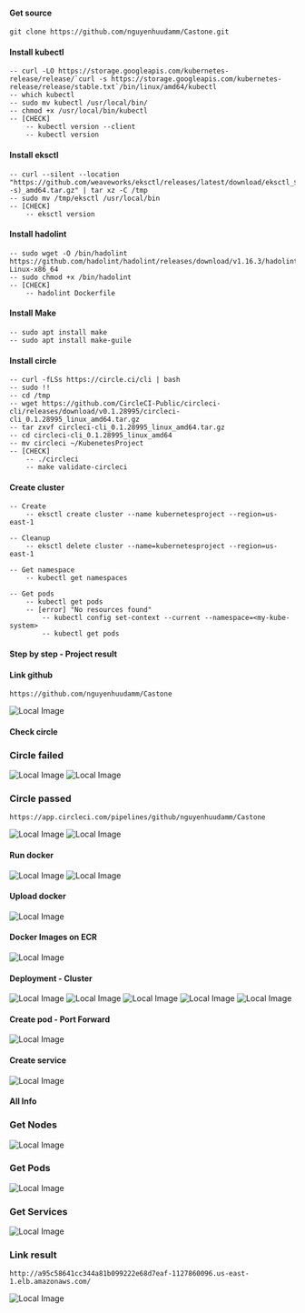 #### Get source
    git clone https://github.com/nguyenhuudamm/Castone.git

#### Install kubectl
    -- curl -LO https://storage.googleapis.com/kubernetes-release/release/`curl -s https://storage.googleapis.com/kubernetes-release/release/stable.txt`/bin/linux/amd64/kubectl
    -- which kubectl
    -- sudo mv kubectl /usr/local/bin/
    -- chmod +x /usr/local/bin/kubectl
    -- [CHECK]
        -- kubectl version --client
        -- kubectl version

#### Install eksctl
    -- curl --silent --location "https://github.com/weaveworks/eksctl/releases/latest/download/eksctl_$(uname -s)_amd64.tar.gz" | tar xz -C /tmp
    -- sudo mv /tmp/eksctl /usr/local/bin
    -- [CHECK]
        -- eksctl version

#### Install hadolint
    -- sudo wget -O /bin/hadolint https://github.com/hadolint/hadolint/releases/download/v1.16.3/hadolint-Linux-x86_64
    -- sudo chmod +x /bin/hadolint
    -- [CHECK]
        -- hadolint Dockerfile

#### Install Make
    -- sudo apt install make
    -- sudo apt install make-guile

#### Install circle
    -- curl -fLSs https://circle.ci/cli | bash
    -- sudo !!
    -- cd /tmp
    -- wget https://github.com/CircleCI-Public/circleci-cli/releases/download/v0.1.28995/circleci-cli_0.1.28995_linux_amd64.tar.gz
    -- tar zxvf circleci-cli_0.1.28995_linux_amd64.tar.gz
    -- cd circleci-cli_0.1.28995_linux_amd64
    -- mv circleci ~/KubenetesProject
    -- [CHECK]
        -- ./circleci
        -- make validate-circleci

#### Create cluster
    -- Create
        -- eksctl create cluster --name kubernetesproject --region=us-east-1

    -- Cleanup
        -- eksctl delete cluster --name=kubernetesproject --region=us-east-1

    -- Get namespace
        -- kubectl get namespaces

    -- Get pods
        -- kubectl get pods
        -- [error] "No resources found"
            -- kubectl config set-context --current --namespace=<my-kube-system>
            -- kubectl get pods

#### Step by step - Project result

#### Link github
    https://github.com/nguyenhuudamm/Castone

![Local Image](images/github.PNG)

#### Check circle
### Circle failed
![Local Image](images/makeline_docker_fail.PNG)
![Local Image](images/makeline_app_fail.PNG)
### Circle passed
    https://app.circleci.com/pipelines/github/nguyenhuudamm/Castone

![Local Image](images/circle_install.PNG)
![Local Image](images/circle_pass.PNG)

#### Run docker
![Local Image](images/run_docker_01.PNG)
![Local Image](images/run_docker_02.PNG)

#### Upload docker
![Local Image](images/upload_docker.PNG)

#### Docker Images on ECR
![Local Image](images/image_ecr.PNG)

#### Deployment - Cluster
![Local Image](images/create_cluster.PNG)
![Local Image](images/create_cluster_02.PNG)
![Local Image](images/create_cluster_03.PNG)
![Local Image](images/create_cluster_04.PNG)
![Local Image](images/create_cluster_05.PNG)

#### Create pod - Port Forward
![Local Image](images/run_kubernetes_01.PNG)

#### Create service
![Local Image](images/deployment_service.PNG)

#### All Info
### Get Nodes
![Local Image](images/get_nodes.PNG)
### Get Pods
![Local Image](images/get_pods.PNG)
### Get Services
![Local Image](images/get_services.PNG)
### Link result
    http://a95c58641cc344a81b099222e68d7eaf-1127860096.us-east-1.elb.amazonaws.com/

![Local Image](images/get_result.PNG)







